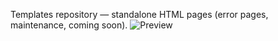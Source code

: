 Templates repository — standalone HTML pages (error pages, maintenance, coming soon).
![Preview](pages/screenshot.png)
